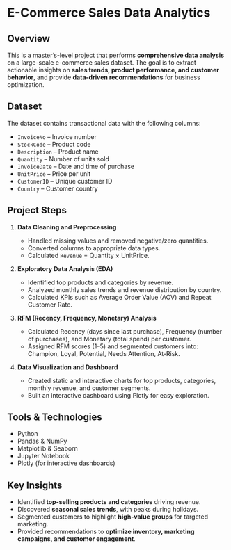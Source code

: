 # E-Commerce Sales Data Analytics

## Overview
This is a master’s-level project that performs **comprehensive data analysis** on a large-scale e-commerce sales dataset. The goal is to extract actionable insights on **sales trends, product performance, and customer behavior**, and provide **data-driven recommendations** for business optimization.

## Dataset
The dataset contains transactional data with the following columns:  
- `InvoiceNo` – Invoice number  
- `StockCode` – Product code  
- `Description` – Product name  
- `Quantity` – Number of units sold  
- `InvoiceDate` – Date and time of purchase  
- `UnitPrice` – Price per unit  
- `CustomerID` – Unique customer ID  
- `Country` – Customer country  

## Project Steps

1. **Data Cleaning and Preprocessing**  
   - Handled missing values and removed negative/zero quantities.  
   - Converted columns to appropriate data types.  
   - Calculated `Revenue` = Quantity × UnitPrice.

2. **Exploratory Data Analysis (EDA)**  
   - Identified top products and categories by revenue.  
   - Analyzed monthly sales trends and revenue distribution by country.  
   - Calculated KPIs such as Average Order Value (AOV) and Repeat Customer Rate.

3. **RFM (Recency, Frequency, Monetary) Analysis**  
   - Calculated Recency (days since last purchase), Frequency (number of purchases), and Monetary (total spend) per customer.  
   - Assigned RFM scores (1–5) and segmented customers into: Champion, Loyal, Potential, Needs Attention, At-Risk.  

4. **Data Visualization and Dashboard**  
   - Created static and interactive charts for top products, categories, monthly revenue, and customer segments.  
   - Built an interactive dashboard using Plotly for easy exploration.

## Tools & Technologies
- Python  
- Pandas & NumPy  
- Matplotlib & Seaborn  
- Jupyter Notebook  
- Plotly (for interactive dashboards)

## Key Insights
- Identified **top-selling products and categories** driving revenue.  
- Discovered **seasonal sales trends**, with peaks during holidays.  
- Segmented customers to highlight **high-value groups** for targeted marketing.  
- Provided recommendations to **optimize inventory, marketing campaigns, and customer engagement**.
